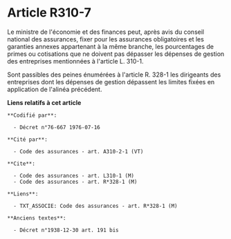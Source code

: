 # Article R310-7

Le ministre de l'économie et des finances peut, après avis du conseil national des assurances, fixer pour les assurances
obligatoires et les garanties annexes appartenant à la même branche, les pourcentages de primes ou cotisations que ne doivent
pas dépasser les dépenses de gestion des entreprises mentionnées à l'article L. 310-1.

Sont passibles des peines énumérées à l'article R. 328-1 les dirigeants des entreprises dont les dépenses de gestion
dépassent les limites fixées en application de l'alinéa précédent.

**Liens relatifs à cet article**

	**Codifié par**:

	  - Décret n°76-667 1976-07-16

	**Cité par**:

	  - Code des assurances - art. A310-2-1 (VT)

	**Cite**:

	  - Code des assurances - art. L310-1 (M)
	  - Code des assurances - art. R*328-1 (M)

	**Liens**:

	  - TXT_ASSOCIE: Code des assurances - art. R*328-1 (M)

	**Anciens textes**:

	  - Décret n°1938-12-30 art. 191 bis
